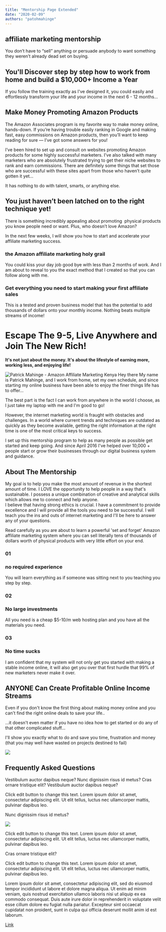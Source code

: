 ```yaml
---
title: "Mentorship Page Extended"
date: "2020-02-09"
authors: "patohmahinge"
---
```


## affiliate marketing mentorship

You don’t have to “sell” anything or persuade anybody to want something they weren’t already dead set on buying.

## You'll Discover step by step how to work from home and build a $10,000+ Income a Year

If you follow the training exactly as I've designed it, you could easily and effortlessly transform your life and your income in the next 6 - 12 months...

## Make Money Promoting Amazon Products

The Amazon Associates program is my favorite way to make money online, hands-down. If you’re having trouble easily ranking in Google and making fast, easy commissions on Amazon products, then you’ll want to keep reading for sure — I’ve got some answers for you!

I’ve been hired to set up and consult on websites promoting Amazon products for some highly successful marketers. I’ve also talked with many marketers who are absolutely frustrated trying to get their niche websites to rank and earn commissions. There are definitely some things that set those who are successful with these sites apart from those who haven’t quite gotten it yet…

It has nothing to do with talent, smarts, or anything else.

## You just haven’t been latched on to the right technique yet!

There is something incredibly appealing about promoting  physical products you know people need or want. Plus, who doesn’t love Amazon?

In the next few weeks, I will show you how to start and accelerate your affiliate marketing success.

### the Amazon affiliate marketing holy grail

You could kiss your day job good bye with less than 2 months of work. And I am about to reveal to you the exact method that I created so that you can follow along with me.

### Get everything you need to start making your first affiliate sales

This is a tested and proven business model that has the potential to add thousands of dollars onto your monthly income. Nothing beats multiple streams of income!

# Escape The 9-5, Live Anywhere and Join The New Rich!

**It's not just about the money. It's about the lifestyle of earning more, working less, and enjoying life!**

![Patrick Mahinge - Amazon Affiliate Marketing Kenya](images/Patrick-Mahinge-Amazon-Affiliate-Marketing-in-Kenya-ogp6xf5kc6u7a6yi6a9gtwg96zmobtty8g7ritrgvc.png "Patrick Mahinge Amazon Affiliate Marketing in Kenya") Hey there My name is Patrick Mahinge, and I work from home, set my own schedule, and since starting my online business have been able to enjoy the finer things life has to offer...  
  
The best part is the fact I can work from anywhere in the world I choose, as I just take my laptop with me and I'm good to go!  
  
However, the internet marketing world is fraught with obstacles and challenges. In a world where current trends and techniques are outdated as quickly as they become available, getting the right information at the right time is one of the most critical keys to success.  
  
I set up this mentorship program to help as many people as possible get started and keep going. And since April 2016 I've helped over 10,000 + people start or grow their businesses through our digital business system and guidance.

## About The Mentorship

My goal is to help you make the most amount of revenue in the shortest amount of time. I LOVE the opportunity to help people in a way that's sustainable. I possess a unique combination of creative and analytical skills which allows me to connect and help anyone.  
I believe that having strong ethics is crucial. I have a commitment to provide excellence and I will provide all the tools you need to be successful. I will teach you the ins and outs of internet marketing and I'll be here to answer any of your questions.

Read carefully as you are about to learn a powerful 'set and forget' Amazon affiliate marketing system where you can sell literally tens of thousands of dollars worth of physical products with very little effort on your end.

### 01

### no required experience

You will learn everything as if someone was sitting next to you teaching you step by step.

### 02

### No large investments

All you need is a cheap $5-10/m web hosting plan and you have all the materials you need.

### 03

### No time sucks

I am confident that my system will not only get you started with making a stable income online, it will also get you over that first hurdle that 99% of new marketers never make it over.

## ANYONE Can Create Profitable Online Income Streams

Even if you don't know the first thing about making money online and you can't find the right online deals to save your life..  
  

...it doesn't even matter if you have no idea how to get started or do any of that other complicated stuff...  
  

I'll show you exactly what to do and save you time, frustration and money (that you may well have wasted on projects destined to fail)

![](images/05-services3-783x1024.jpg)

## Frequently Asked Questions

Vestibulum auctor dapibus neque? Nunc dignissim risus id metus? Cras ornare tristique elit? Vestibulum auctor dapibus neque?

Click edit button to change this text. Lorem ipsum dolor sit amet, consectetur adipiscing elit. Ut elit tellus, luctus nec ullamcorper mattis, pulvinar dapibus leo.

Nunc dignissim risus id metus?

![](images/christopher-gower-m_HRfLhgABo-unsplash-1024x682.jpg)

Click edit button to change this text. Lorem ipsum dolor sit amet, consectetur adipiscing elit. Ut elit tellus, luctus nec ullamcorper mattis, pulvinar dapibus leo.

Cras ornare tristique elit?

Click edit button to change this text. Lorem ipsum dolor sit amet, consectetur adipiscing elit. Ut elit tellus, luctus nec ullamcorper mattis, pulvinar dapibus leo.

Lorem ipsum dolor sit amet, consectetur adipiscing elit, sed do eiusmod tempor incididunt ut labore et dolore magna aliqua. Ut enim ad minim veniam, quis nostrud exercitation ullamco laboris nisi ut aliquip ex ea commodo consequat. Duis aute irure dolor in reprehenderit in voluptate velit esse cillum dolore eu fugiat nulla pariatur. Excepteur sint occaecat cupidatat non proident, sunt in culpa qui officia deserunt mollit anim id est laborum.

[Link](#)
